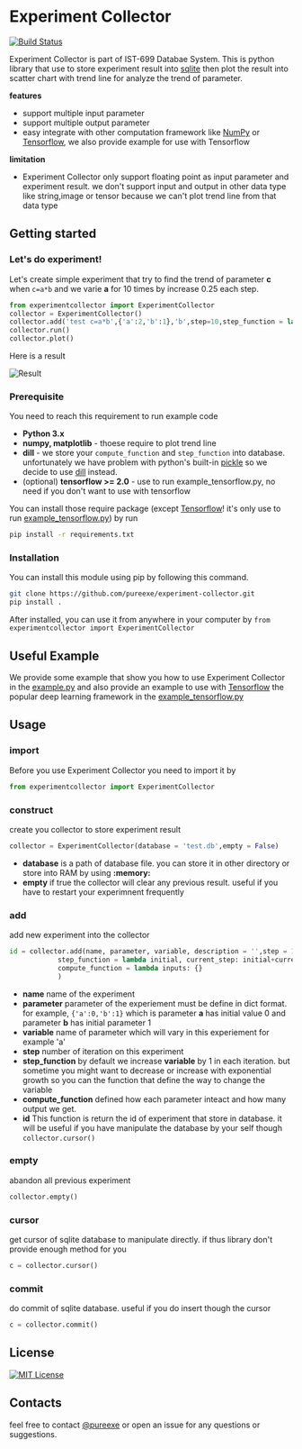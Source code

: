 # Experiment Collector
[![Build Status](https://travis-ci.org/pureexe/experiment-collector.svg?branch=master)](https://travis-ci.org/pureexe/experiment-collector)

Experiment Collector is part of IST-699 Databae System. This is python library that use to store experiment result into [sqlite](https://docs.python.org/3/library/sqlite3.html) then plot the result into scatter chart with trend line for analyze the trend of parameter.

**features**
- support multiple input parameter
- support multiple output parameter
- easy integrate with other computation framework like [NumPy](https://numpy.org/) or  [Tensorflow](https://tensorflow.org), we also provide example for use with Tensorflow

**limitation**
- Experiment Collector only support floating point as input parameter and experiment result. we don't support input and output in other data type like string,image or tensor because we can't plot trend line from that data type

## Getting started
### Let's do experiment!
Let's create simple experiment that try to find the trend of parameter **c** when  `c=a*b` and we varie **a** for 10 times by increase 0.25 each step.
```python
from experimentcollector import ExperimentCollector
collector = ExperimentCollector()
collector.add('test c=a*b',{'a':2,'b':1},'b',step=10,step_function = lambda i,c: i + 0.25 * c,compute_function = lambda v:{'c': v['a'] * v['b']})
collector.run()
collector.plot()
```

Here is a result 

![Result](https://i.imgur.com/F9Epjq0.png)

### Prerequisite
You need to reach this requirement to run example code
- **Python 3.x**
- **numpy, matplotlib** - thoese require to plot trend line
- **dill** - we store your `compute_function` and `step_function` into database. unfortunately we have problem with python's built-in [pickle](https://docs.python.org/3/library/pickle.html) so we decide to use [dill](https://github.com/uqfoundation/dill) instead.
-  (optional) **tensorflow >= 2.0** - use to run example_tensorflow.py, no need if you don't want to use with tensorflow

You can install those require package (except [Tensorflow](https://tensorflow.org)! it's only use to run  [example_tensorflow.py](https://github.com/pureexe/experiment-collector/blob/master/example/tensorflow.py)) by run 
```bash
pip install -r requirements.txt
```

### Installation

You can install this module using pip by following this command.

```bash
git clone https://github.com/pureexe/experiment-collector.git
pip install .
```

After installed, you can use it from anywhere in your computer by `from experimentcollector import ExperimentCollector`

## Useful Example

We provide some example that show you how to use Experiment Collector in the [example.py](https://github.com/pureexe/experiment-collector/blob/master/example/simple.py) and also provide an example to use with [Tensorflow](https://tensorflow.org) the popular deep learning framework in the [example_tensorflow.py](https://github.com/pureexe/experiment-collector/blob/master/example/tensorflow.py)

## Usage
### import 
Before you use Experiment Collector you need to import it by
```python
from experimentcollector import ExperimentCollector
```

### construct
create you collector to store experiment result
```python
collector = ExperimentCollector(database = 'test.db',empty = False)
```
- **database** is a path of database file. you can store it in other directory or store into RAM by using **:memory:**
- **empty** if true the collector will clear any previous result. useful if you have to restart your experimnent frequently

### add
add new experiment into the collector
```python
id = collector.add(name, parameter, variable, description = '',step = 10,
            step_function = lambda initial, current_step: initial+current_step,
            compute_function = lambda inputs: {}
            )
```
- **name** name of the experiment
- **parameter** parameter of the experiement must be define in dict format. for example, `{'a':0,'b':1}` which is parameter **a** has initial value 0 and parameter **b** has initial parameter 1 
- **variable** name of parameter which will vary in this experiement for example 'a'
- **step** number of iteration on this experiment
- **step_function** by default we increase **variable** by 1 in each iteration. but sometime you might want to decrease or increase with exponential growth so you can the function that define the way to change the variable
- **compute_function** defined how each parameter inteact and how many output we get.
- **id** This function is return the id of experiment that store in database. it will be useful if you have manipulate the database by your self though `collector.cursor()`

### empty
abandon all previous experiment
```python
collector.empty()
```

### cursor
get cursor of sqlite database to manipulate directly. if thus library don't provide enough method for you
```python
c = collector.cursor()
```
### commit
do commit of sqlite database. useful if you do insert though the cursor
```python
c = collector.commit()
```


## License
[![MIT License](https://img.shields.io/github/license/pureexe/experiment-collector)](https://github.com/pureexe/experiment-collector/blob/master/LICENSE)

## Contacts
feel free to contact [@pureexe](https://github.com/pureexe) or open an issue for any questions or suggestions.
